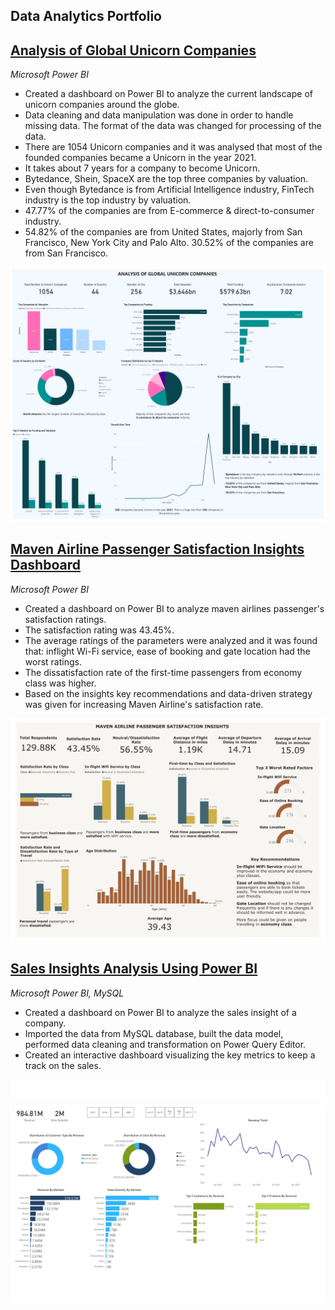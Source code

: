 ## Data Analytics Portfolio

## [Analysis of Global Unicorn Companies](https://github.com/ritusantra/Analysis-of-Global-Unicorn-Companies)
*Microsoft Power BI*

* Created a dashboard on Power BI to analyze the current landscape of unicorn companies around the globe.
* Data cleaning and data manipulation was done in order to handle missing data. The format of the data was changed for processing of the data.
* There are 1054 Unicorn companies and it was analysed that most of the founded companies became a Unicorn in the year 2021. 
* It takes about 7 years for a company to become Unicorn.
* Bytedance, Shein, SpaceX are the top three companies by valuation.
* Even though Bytedance is from Artificial Intelligence industry, FinTech industry is the top industry by valuation.
* 47.77% of the companies are from E-commerce & direct-to-consumer industry.
* 54.82% of the companies are from United States, majorly from San Francisco, New York City and Palo Alto. 30.52% of the companies are from San Francisco.

![](/images/Unicorn_Dashboard_pdf-1.png)

## [Maven Airline Passenger Satisfaction Insights Dashboard](https://github.com/ritusantra/Maven-Airline-Passenger-Satisfaction-Insights-Dashboard-)
*Microsoft Power BI*

* Created a dashboard on Power BI to analyze maven airlines passenger's satisfaction ratings. 
* The satisfaction rating was 43.45%. 
* The average ratings of the parameters were analyzed and it was found that: inflight Wi-Fi service, ease of booking and gate location had the worst ratings. 
* The dissatisfaction rate of the first-time passengers from economy class was higher. 
* Based on the insights key recommendations and data-driven strategy was given for increasing Maven Airline's satisfaction rate.

![](/images/MavenAirline.png)

## [Sales Insights Analysis Using Power BI](https://github.com/ritusantra/Sales-Insights-Analysis-Using-Power-BI)
*Microsoft Power BI, MySQL*

* Created a dashboard on Power BI to analyze the sales insight of a company.
* Imported the data from MySQL database, built the data model, performed data cleaning and transformation on Power Query Editor.
* Created an interactive dashboard visualizing the key metrics to keep a track on the sales.

![](/images/Sales_Insights_Analysis_PowerBI_v2-1.png)
